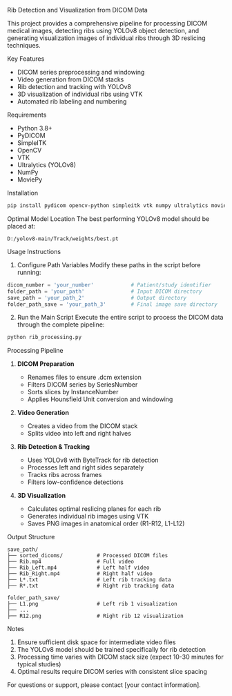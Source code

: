 Rib Detection and Visualization from DICOM Data

This project provides a comprehensive pipeline for processing DICOM medical images, detecting ribs using YOLOv8 object detection, and generating visualization images of individual ribs through 3D reslicing techniques.

Key Features
- DICOM series preprocessing and windowing
- Video generation from DICOM stacks
- Rib detection and tracking with YOLOv8
- 3D visualization of individual ribs using VTK
- Automated rib labeling and numbering

Requirements
- Python 3.8+
- PyDICOM
- SimpleITK
- OpenCV
- VTK
- Ultralytics (YOLOv8)
- NumPy
- MoviePy

Installation
```bash
pip install pydicom opencv-python simpleitk vtk numpy ultralytics moviepy
```

Optimal Model Location
The best performing YOLOv8 model should be placed at:
```
D:/yolov8-main/Track/weights/best.pt
```

 Usage Instructions

1. Configure Path Variables
Modify these paths in the script before running:
```python
dicom_number = 'your_number'            # Patient/study identifier
folder_path = 'your_path'               # Input DICOM directory
save_path = 'your_path_2'               # Output directory
folder_path_save = 'your_path_3'        # Final image save directory
```

2. Run the Main Script
Execute the entire script to process the DICOM data through the complete pipeline:
```python
python rib_processing.py
```

Processing Pipeline
1. **DICOM Preparation**
   - Renames files to ensure .dcm extension
   - Filters DICOM series by SeriesNumber
   - Sorts slices by InstanceNumber
   - Applies Hounsfield Unit conversion and windowing

2. **Video Generation**
   - Creates a video from the DICOM stack
   - Splits video into left and right halves

3. **Rib Detection & Tracking**
   - Uses YOLOv8 with ByteTrack for rib detection
   - Processes left and right sides separately
   - Tracks ribs across frames
   - Filters low-confidence detections

4. **3D Visualization**
   - Calculates optimal reslicing planes for each rib
   - Generates individual rib images using VTK
   - Saves PNG images in anatomical order (R1-R12, L1-L12)

Output Structure
```
save_path/
├── sorted_dicoms/           # Processed DICOM files
├── Rib.mp4                  # Full video
├── Rib_Left.mp4             # Left half video
├── Rib_Right.mp4            # Right half video
├── L*.txt                   # Left rib tracking data
├── R*.txt                   # Right rib tracking data

folder_path_save/
├── L1.png                   # Left rib 1 visualization
├── ...
├── R12.png                  # Right rib 12 visualization
```

Notes
1. Ensure sufficient disk space for intermediate video files
2. The YOLOv8 model should be trained specifically for rib detection
3. Processing time varies with DICOM stack size (expect 10-30 minutes for typical studies)
4. Optimal results require DICOM series with consistent slice spacing

For questions or support, please contact [your contact information].
